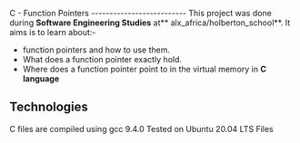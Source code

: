C - Function Pointers             --------------------------                                 This project was done during **Software Engineering Studies** at** alx_africa/holberton_school**. It aims is to learn about:-                             
- function pointers and how to use them.
- What does a function pointer exactly hold. 
- Where does a function pointer point to in the virtual memory in **C language**

Technologies
  --------------------------
                              
C files are compiled using gcc 9.4.0
Tested on Ubuntu 20.04 LTS                                            Files
